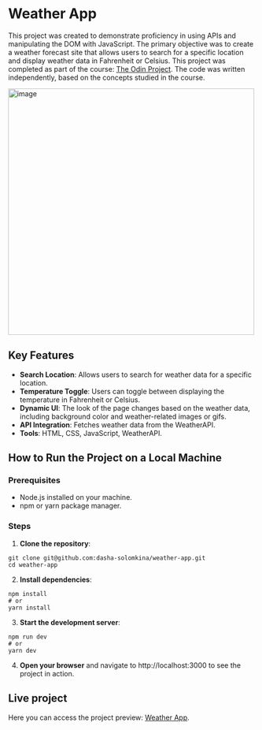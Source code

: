 # Weather App
This project was created to demonstrate proficiency in using APIs and manipulating the DOM with JavaScript. The primary objective was to create a weather forecast site that allows users to search for a specific location and display weather data in Fahrenheit or Celsius. This project was completed as part of the course: [The Odin Project](https://www.theodinproject.com/lessons/node-path-javascript-weather-app). The code was written independently, based on the concepts studied in the course.

<img src="https://github.com/user-attachments/assets/61a13606-49b4-471f-984b-fd0a4c8758c4" alt="image" width="500"/>

## Key Features
- **Search Location**: Allows users to search for weather data for a specific location.
- **Temperature Toggle**: Users can toggle between displaying the temperature in Fahrenheit or Celsius.
- **Dynamic UI**: The look of the page changes based on the weather data, including background color and weather-related images or gifs.
- **API Integration**: Fetches weather data from the WeatherAPI.
- **Tools**: HTML, CSS, JavaScript, WeatherAPI.

## How to Run the Project on a Local Machine

### Prerequisites

- Node.js installed on your machine.
- npm or yarn package manager.

### Steps

1. **Clone the repository**:

```
git clone git@github.com:dasha-solomkina/weather-app.git
cd weather-app
```

2. **Install dependencies**:

```
npm install
# or
yarn install
```

3. **Start the development server**:

```
npm run dev
# or
yarn dev
```

4. **Open your browser** and navigate to http://localhost:3000 to see the project in action.

## Live project

Here you can access the project preview: [Weather App](https://dasha-solomkina.github.io/weather-app/).


